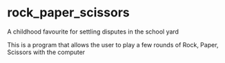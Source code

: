 # rock_paper_scissors

A childhood favourite for settling disputes in the school yard

This is a program that allows the user to play a few rounds of Rock, Paper, Scissors with the computer
